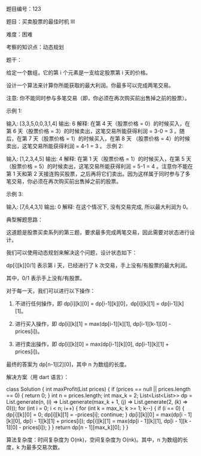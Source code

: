 题目编号：123

题目：买卖股票的最佳时机 III

难度：困难

考察的知识点：动态规划

题干：

给定一个数组，它的第 i 个元素是一支给定股票第 i 天的价格。

设计一个算法来计算你所能获取的最大利润。你最多可以完成两笔交易。

注意: 你不能同时参与多笔交易（即，你必须在再次购买前出售掉之前的股票）。

示例 1:

输入: [3,3,5,0,0,3,1,4]
输出: 6
解释: 在第 4 天（股票价格 = 0）的时候买入，在第 6 天（股票价格 = 3）的时候卖出，这笔交易所能获得利润 = 3-0 = 3 。随后，在第 7 天（股票价格 = 1）的时候买入，在第 8 天 （股票价格 = 4）的时候卖出，这笔交易所能获得利润 = 4-1 = 3 。
示例 2:

输入: [1,2,3,4,5]
输出: 4
解释: 在第 1 天（股票价格 = 1）的时候买入，在第 5 天 （股票价格 = 5）的时候卖出，这笔交易所能获得利润 = 5-1 = 4 。注意你不能在第 1 天和第 2 天接连购买股票，之后再将它们卖出。因为这样属于同时参与了多笔交易，你必须在再次购买前出售掉之前的股票。

示例 3:

输入: [7,6,4,3,1]
输出: 0
解释: 在这个情况下, 没有交易完成, 所以最大利润为 0。

典型解题思路：

这道题是股票买卖系列的第三题，要求最多完成两笔交易，因此需要对状态进行设计。

我们可以使用动态规划来解决这个问题，设计状态如下：

dp[i][k][0/1] 表示第 i 天，已经进行了 k 次交易，手上没有/有股票的最大利润。

其中，0/1 表示手上没有/有股票。

对于每一天，我们可以进行以下操作：

1. 不进行任何操作，即 dp[i][k][0] = dp[i-1][k][0]，dp[i][k][1] = dp[i-1][k][1]。

2. 进行买入操作，即 dp[i][k][1] = max(dp[i-1][k][1], dp[i-1][k-1][0] - prices[i])。

3. 进行卖出操作，即 dp[i][k][0] = max(dp[i-1][k][0], dp[i-1][k][1] + prices[i])。

最终的答案为 dp[n-1][2][0]，其中 n 为数组的长度。

解决方案（用 dart 语言）：

class Solution {
  int maxProfit(List<int> prices) {
    if (prices == null || prices.length == 0) {
      return 0;
    }
    int n = prices.length;
    int max_k = 2;
    List<List<List<int>>> dp = List.generate(n, (i) => List.generate(max_k + 1, (j) => List.generate(2, (k) => 0)));
    for (int i = 0; i < n; i++) {
      for (int k = max_k; k >= 1; k--) {
        if (i == 0) {
          dp[i][k][0] = 0;
          dp[i][k][1] = -prices[i];
          continue;
        }
        dp[i][k][0] = max(dp[i - 1][k][0], dp[i - 1][k][1] + prices[i]);
        dp[i][k][1] = max(dp[i - 1][k][1], dp[i - 1][k - 1][0] - prices[i]);
      }
    }
    return dp[n - 1][max_k][0];
  }
}

算法复杂度：时间复杂度为 O(nk)，空间复杂度为 O(nk)。其中，n 为数组的长度，k 为最多交易次数。
